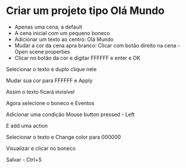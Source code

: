# Criar um projeto tipo Olá Mundo

- Apenas uma cena, a default
- A cena inicial com um pequeno boneco
- Adicionar um texto ao centro: Olá Mundo
- Mudar a cor da cena apra branco: Clicar com botão direito na cena - Open scene properties
- Clicar no botão da cor e digitar FFFFFF e enter e OK

Selecionar o texto e duplo clique nele

Mudar sua cor para FFFFFF e Apply

Assim o texto ficará invisível

Agora selecione o boneco e Eventos

Adicionar uma condição Mouse button pressed - Left

E add uma action 

Selecionar o texto e Change color para 000000

Visualizar e clicar no boneco

Salvar - Ctrl+S


